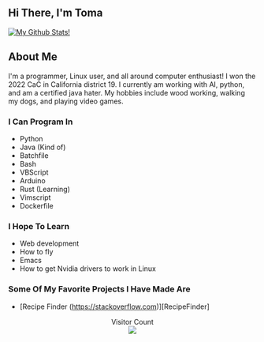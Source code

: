 ## Hi There, I'm Toma
[![My Github Stats!](https://github-readme-stats.vercel.app/api?username=Norok-The-Diablo)](https://github.com/anuraghazra/github-readme-stats)
## About Me

I'm a programmer, Linux user, and all around computer enthusiast! I won the 2022 CaC in California district 19. I currently am working with AI, python, and am a certified java hater. My hobbies include wood working, walking my dogs, and playing video games.

### I Can Program In

* Python
* Java (Kind of)
* Batchfile
* Bash
* VBScript
* Arduino
* Rust (Learning)
* Vimscript
* Dockerfile

### I Hope To Learn

* Web development
* How to fly
* Emacs
* How to get Nvidia drivers to work in Linux

### Some Of My Favorite Projects I Have Made Are

* [Recipe Finder (https://stackoverflow.com)][RecipeFinder]



<p align="center"> 
  Visitor Count<br>
  <img src="https://profile-counter.glitch.me/Norok-The-Diablo/count.svg" />
</p>
